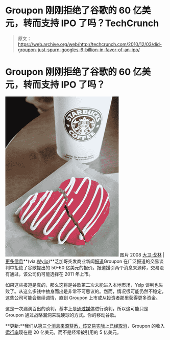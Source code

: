 # Groupon 刚刚拒绝了谷歌的 60 亿美元，转而支持 IPO 了吗？TechCrunch

> 原文：<https://web.archive.org/web/http://techcrunch.com/2010/12/03/did-groupon-just-spurn-googles-6-billion-in-favor-of-an-ipo/>

# Groupon 刚刚拒绝了谷歌的 60 亿美元，转而支持 IPO 了吗？

![A Cookie Crumbles](img/e0e68e07d00af2fa8876d1804c87688d.png "A Cookie Crumbles - photo by: David Goehring, Source: Flickr, found with Wylio.com")   图片 2008 [大卫·戈林](https://web.archive.org/web/20230202220812/http://www.flickr.com/people/15923063@N00 "click to visit the Flickr profile page for David Goehring") | [更多信息](https://web.archive.org/web/20230202220812/http://www.flickr.com/photos/15923063@N00/2250205453 "get more information about the photo 'A Cookie Crumbles'")**(via:[Wylio](https://web.archive.org/web/20230202220812/http://wylio.com/ "free pictures"))**芝加哥突发商业新闻[报道](https://web.archive.org/web/20230202220812/http://chicagobreakingbusiness.com/2010/12/sources-groupon-rejects-googles-offer-will-stay-independent.html)Groupon 在广泛报道的交易谈判中拒绝了谷歌提出的 50-60 亿美元的报价。报道援引两个消息来源称，交易没有通过，该公司仍可能选择在 2011 年上市。

如果这些报道是真的，那么这将是谷歌第二次未能进入本地市场，Yelp 谈判也失败了。从这么多钱中抽身而出是非常不可思议的。然而，情况很可能仍然不稳定，这些公司可能会继续调情，直到 Groupon 上市或从投资者那里获得更多资金。

这是一次漏洞百出的谈判，基本上是[通过媒体](https://web.archive.org/web/20230202220812/http://kara.allthingsd.com/20101203/exclusive-groupon-annual-revenues-actually-2-billion/)进行谈判，所以这可能只是 Groupon 通过战略漏洞来玩硬球的方式。你的移动谷歌。

**更新:**我们从[第三个消息来源获悉，该交易实际上已经取消](https://web.archive.org/web/20230202220812/https://techcrunch.com/2010/12/03/confirmed-the-groupongoogle-deal-is-off/)，Groupon 的收入[运行率](https://web.archive.org/web/20230202220812/http://www.investopedia.com/terms/r/runrate.asp)现在是 20 亿美元，而不是经常被引用的 5 亿美元。